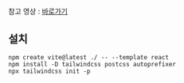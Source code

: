 #
참고 영상 : [바로가기](https://www.youtube.com/watch?v=kRQbRAJ4-Fs&t=2592s&ab_channel=JavaScriptMastery)

## 설치
```
npm create vite@latest ./ -- --template react
npm install -D tailwindcss postcss autoprefixer
npx tailwindcss init -p 
```
